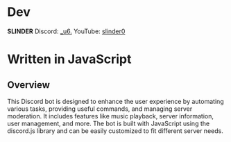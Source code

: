 # Dev
**SLINDER**
Discord: [_u6.](https://discord.com/users/1169990814533963788)
YouTube: [slinder0](https://youtube.com/@slinder0?si=euLAXIy_dRDikhxd)  

# Written in JavaScript

## Overview
This Discord bot is designed to enhance the user experience by automating various tasks, providing useful commands, and managing server moderation. It includes features like music playback, server information, user management, and more. The bot is built with JavaScript using the discord.js library and can be easily customized to fit different server needs.

